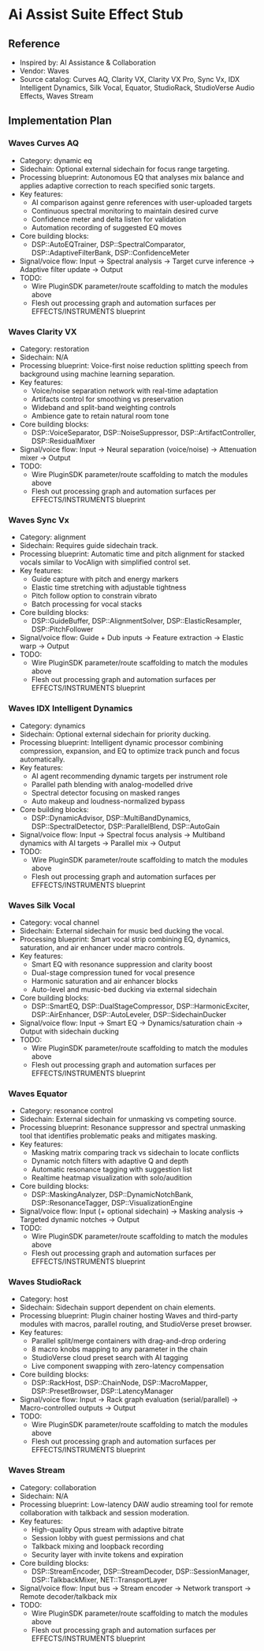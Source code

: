 # Ai Assist Suite Effect Stub

## Reference
- Inspired by: AI Assistance & Collaboration
- Vendor: Waves
- Source catalog: Curves AQ, Clarity VX, Clarity VX Pro, Sync Vx, IDX Intelligent Dynamics, Silk Vocal, Equator, StudioRack, StudioVerse Audio Effects, Waves Stream

## Implementation Plan
### Waves Curves AQ
- Category: dynamic eq
- Sidechain: Optional external sidechain for focus range targeting.
- Processing blueprint: Autonomous EQ that analyses mix balance and applies adaptive correction to reach specified sonic targets.
- Key features:
  - AI comparison against genre references with user-uploaded targets
  - Continuous spectral monitoring to maintain desired curve
  - Confidence meter and delta listen for validation
  - Automation recording of suggested EQ moves
- Core building blocks:
  - DSP::AutoEQTrainer, DSP::SpectralComparator, DSP::AdaptiveFilterBank, DSP::ConfidenceMeter
- Signal/voice flow: Input → Spectral analysis → Target curve inference → Adaptive filter update → Output
- TODO:
  - Wire PluginSDK parameter/route scaffolding to match the modules above
  - Flesh out processing graph and automation surfaces per EFFECTS/INSTRUMENTS blueprint

### Waves Clarity VX
- Category: restoration
- Sidechain: N/A
- Processing blueprint: Voice-first noise reduction splitting speech from background using machine learning separation.
- Key features:
  - Voice/noise separation network with real-time adaptation
  - Artifacts control for smoothing vs preservation
  - Wideband and split-band weighting controls
  - Ambience gate to retain natural room tone
- Core building blocks:
  - DSP::VoiceSeparator, DSP::NoiseSuppressor, DSP::ArtifactController, DSP::ResidualMixer
- Signal/voice flow: Input → Neural separation (voice/noise) → Attenuation mixer → Output
- TODO:
  - Wire PluginSDK parameter/route scaffolding to match the modules above
  - Flesh out processing graph and automation surfaces per EFFECTS/INSTRUMENTS blueprint

### Waves Sync Vx
- Category: alignment
- Sidechain: Requires guide sidechain track.
- Processing blueprint: Automatic time and pitch alignment for stacked vocals similar to VocAlign with simplified control set.
- Key features:
  - Guide capture with pitch and energy markers
  - Elastic time stretching with adjustable tightness
  - Pitch follow option to constrain vibrato
  - Batch processing for vocal stacks
- Core building blocks:
  - DSP::GuideBuffer, DSP::AlignmentSolver, DSP::ElasticResampler, DSP::PitchFollower
- Signal/voice flow: Guide + Dub inputs → Feature extraction → Elastic warp → Output
- TODO:
  - Wire PluginSDK parameter/route scaffolding to match the modules above
  - Flesh out processing graph and automation surfaces per EFFECTS/INSTRUMENTS blueprint

### Waves IDX Intelligent Dynamics
- Category: dynamics
- Sidechain: Optional external sidechain for priority ducking.
- Processing blueprint: Intelligent dynamic processor combining compression, expansion, and EQ to optimize track punch and focus automatically.
- Key features:
  - AI agent recommending dynamic targets per instrument role
  - Parallel path blending with analog-modelled drive
  - Spectral detector focusing on masked ranges
  - Auto makeup and loudness-normalized bypass
- Core building blocks:
  - DSP::DynamicAdvisor, DSP::MultiBandDynamics, DSP::SpectralDetector, DSP::ParallelBlend, DSP::AutoGain
- Signal/voice flow: Input → Spectral focus analysis → Multiband dynamics with AI targets → Parallel mix → Output
- TODO:
  - Wire PluginSDK parameter/route scaffolding to match the modules above
  - Flesh out processing graph and automation surfaces per EFFECTS/INSTRUMENTS blueprint

### Waves Silk Vocal
- Category: vocal channel
- Sidechain: External sidechain for music bed ducking the vocal.
- Processing blueprint: Smart vocal strip combining EQ, dynamics, saturation, and air enhancer under macro controls.
- Key features:
  - Smart EQ with resonance suppression and clarity boost
  - Dual-stage compression tuned for vocal presence
  - Harmonic saturation and air enhancer blocks
  - Auto-level and music-bed ducking via external sidechain
- Core building blocks:
  - DSP::SmartEQ, DSP::DualStageCompressor, DSP::HarmonicExciter, DSP::AirEnhancer, DSP::AutoLeveler, DSP::SidechainDucker
- Signal/voice flow: Input → Smart EQ → Dynamics/saturation chain → Output with sidechain ducking
- TODO:
  - Wire PluginSDK parameter/route scaffolding to match the modules above
  - Flesh out processing graph and automation surfaces per EFFECTS/INSTRUMENTS blueprint

### Waves Equator
- Category: resonance control
- Sidechain: External sidechain for unmasking vs competing source.
- Processing blueprint: Resonance suppressor and spectral unmasking tool that identifies problematic peaks and mitigates masking.
- Key features:
  - Masking matrix comparing track vs sidechain to locate conflicts
  - Dynamic notch filters with adaptive Q and depth
  - Automatic resonance tagging with suggestion list
  - Realtime heatmap visualization with solo/audition
- Core building blocks:
  - DSP::MaskingAnalyzer, DSP::DynamicNotchBank, DSP::ResonanceTagger, DSP::VisualizationEngine
- Signal/voice flow: Input (+ optional sidechain) → Masking analysis → Targeted dynamic notches → Output
- TODO:
  - Wire PluginSDK parameter/route scaffolding to match the modules above
  - Flesh out processing graph and automation surfaces per EFFECTS/INSTRUMENTS blueprint

### Waves StudioRack
- Category: host
- Sidechain: Sidechain support dependent on chain elements.
- Processing blueprint: Plugin chainer hosting Waves and third-party modules with macros, parallel routing, and StudioVerse preset browser.
- Key features:
  - Parallel split/merge containers with drag-and-drop ordering
  - 8 macro knobs mapping to any parameter in the chain
  - StudioVerse cloud preset search with AI tagging
  - Live component swapping with zero-latency compensation
- Core building blocks:
  - DSP::RackHost, DSP::ChainNode, DSP::MacroMapper, DSP::PresetBrowser, DSP::LatencyManager
- Signal/voice flow: Input → Rack graph evaluation (serial/parallel) → Macro-controlled outputs → Output
- TODO:
  - Wire PluginSDK parameter/route scaffolding to match the modules above
  - Flesh out processing graph and automation surfaces per EFFECTS/INSTRUMENTS blueprint

### Waves Stream
- Category: collaboration
- Sidechain: N/A
- Processing blueprint: Low-latency DAW audio streaming tool for remote collaboration with talkback and session moderation.
- Key features:
  - High-quality Opus stream with adaptive bitrate
  - Session lobby with guest permissions and chat
  - Talkback mixing and loopback recording
  - Security layer with invite tokens and expiration
- Core building blocks:
  - DSP::StreamEncoder, DSP::StreamDecoder, DSP::SessionManager, DSP::TalkbackMixer, NET::TransportLayer
- Signal/voice flow: Input bus → Stream encoder → Network transport → Remote decoder/talkback mix
- TODO:
  - Wire PluginSDK parameter/route scaffolding to match the modules above
  - Flesh out processing graph and automation surfaces per EFFECTS/INSTRUMENTS blueprint
